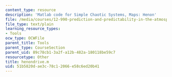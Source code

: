 ```yaml
---
content_type: resource
description: 'Matlab code for Simple Chaotic Systems, Maps: Henon'
file: /media/courses/12-990-prediction-and-predictability-in-the-atmosphere-and-oceans-spring-2003/51b5820dae3c78c12066e58c6ed20b41_henondrive.m
file_type: text/plain
learning_resource_types:
- Tools
ocw_type: OCWFile
parent_title: Tools
parent_type: CourseSection
parent_uid: 89c78cb1-3a2f-a12b-482a-180118be59c7
resourcetype: Other
title: henondrive.m
uid: 51b5820d-ae3c-78c1-2066-e58c6ed20b41
---
```


